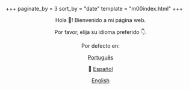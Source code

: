 +++
paginate_by = 3
sort_by = "date"
template = "m00index.html"
+++
<p align="center"> Hola 👋! Bienvenido a mi página web.</p>
<p align="center"> Por favor, elija su idioma preferido 👇.</p>
<p align="center"> Por defecto en: </p>
<p align="center"><a class="top" href="/pt/">Português</a>
</p>
<p align="center">🔴 <a class="top" href="/es/">Español</a>
</p>
<p align="center"><a class="top" href="/">English</a>
</p>
